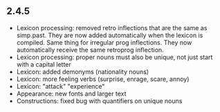 ## 2.4.5
- Lexicon processing: removed retro inflections that are the same as simp.past. They are now added automatically when the lexicon is compiled. Same thing for irregular prog inflections. They now automatically receive the same retroprog inflection.
- Lexicon processing: proper nouns must also be unique, not just start with a capital letter
- Lexicon: added demonyms (nationality nouns)
- Lexicon: more feeling verbs (surprise, enrage, scare, annoy)
- Lexicon: "attack" "experience"
- Appearance: new fonts and larger text
- Constructions: fixed bug with quantifiers on unique nouns
